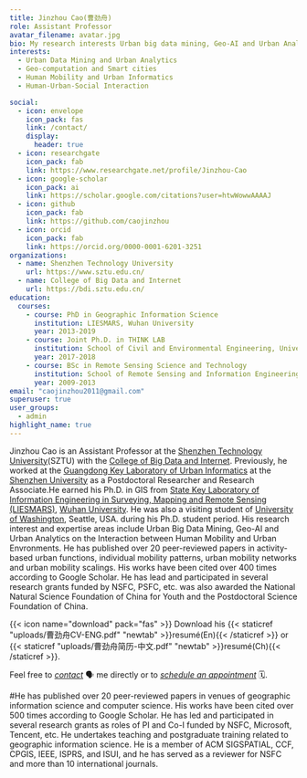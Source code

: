 ```yaml
---
title: Jinzhou Cao(曹劲舟)
role: Assistant Professor
avatar_filename: avatar.jpg
bio: My research interests Urban big data mining, Geo-AI and Urban Analytics.
interests:
  - Urban Data Mining and Urban Analytics
  - Geo-computation and Smart cities
  - Human Mobility and Urban Informatics
  - Human-Urban-Social Interaction

social:
  - icon: envelope
    icon_pack: fas
    link: /contact/
    display:
      header: true
  - icon: researchgate
    icon_pack: fab
    link: https://www.researchgate.net/profile/Jinzhou-Cao
  - icon: google-scholar
    icon_pack: ai
    link: https://scholar.google.com/citations?user=htwWowwAAAAJ
  - icon: github
    icon_pack: fab
    link: https://github.com/caojinzhou
  - icon: orcid
    icon_pack: fab
    link: https://orcid.org/0000-0001-6201-3251
organizations:
  - name: Shenzhen Technology University
    url: https://www.sztu.edu.cn/
  - name: College of Big Data and Internet
    url: https://bdi.sztu.edu.cn/
education:
  courses:
    - course: PhD in Geographic Information Science
      institution: LIESMARS, Wuhan University
      year: 2013-2019
    - course: Joint Ph.D. in THINK LAB
      institution: School of Civil and Environmental Engineering, University of Washington
      year: 2017-2018
    - course: BSc in Remote Sensing Science and Technology
      institution: School of Remote Sensing and Information Engineering, Wuhan University
      year: 2009-2013
email: "caojinzhou2011@gmail.com"
superuser: true
user_groups:
  - admin	
highlight_name: true
---
```

Jinzhou Cao is an Assistant Professor at the [Shenzhen Technology University](https://www.sztu.edu.cn/)(SZTU) with the [College of Big Data and Internet](https://bdi.sztu.edu.cn/). Previously, he worked at the [Guangdong Key Laboratory of Urban Informatics](https://geospatial.szu.edu.cn/) at the [Shenzhen University](https://www.szu.edu.cn/) as a Postdoctoral Researcher and Research Associate.He earned his Ph.D. in GIS from [State Key Laboratory of Information Engineering in Surveying, Mapping and Remote Sensing (LIESMARS)](http://www.lmars.whu.edu.cn/), [Wuhan University](https://www.whu.edu.cn/). He was also a visiting student of [University of Washington](https://www.washington.edu/), Seattle, USA. during his Ph.D. student period. His research interest and expertise areas include Urban Big Data Mining, Geo-AI and Urban Analytics on the Interaction between Human Mobility and Urban Envronments. He has published over 20 peer-reviewed papers in activity-based urban functions, individual mobility patterns, urban mobility networks and urban mobility scalings. His works have been cited over 400 times according to Google Scholar. He has lead and participated in several research grants funded by NSFC, PSFC, etc.
was also awarded the National Natural Science Foundation of China for Youth and the Postdoctoral Science Foundation of China.

{{< icon name="download" pack="fas" >}} Download his {{< staticref "uploads/曹劲舟CV-ENG.pdf" "newtab" >}}resumé(En){{< /staticref >}} or {{< staticref "uploads/曹劲舟简历-中文.pdf" "newtab" >}}resumé(Ch){{< /staticref >}}.

Feel free to *[contact](contact/)* 🗣️ me directly or to *[schedule an appointment](https://calendly.com/caojz/30min)* 🗓️.

#He has published over 20 peer-reviewed papers in venues of geographic information science and computer science. His works have been cited over 500 times according to Google Scholar. He has led and participated in several research grants as roles of PI and Co-I funded by NSFC, Microsoft, Tencent, etc. He undertakes teaching and postgraduate training related to geographic information science. He is a member of ACM SIGSPATIAL, CCF, CPGIS, IEEE, ISPRS, and ISUI, and he has served as a reviewer for NSFC and more than 10 international journals.
